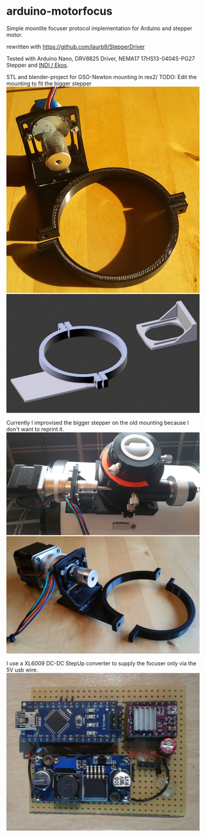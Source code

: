 # arduino-motorfocus

Simple moonlite focuser protocol implementation for Arduino and stepper motor.

rewritten with https://github.com/laurb9/StepperDriver

Tested with Arduino Nano, DRV8825 Driver, NEMA17 17HS13-0404S-PG27 Stepper and [INDI / Ekos](http://indilib.org).

STL and blender-project for GSO-Newton mounting in res2/
TODO: Edit the mounting to fit the bigger stepper
![alt text](res2/image1.jpg)
![alt text](res2/mounting_GSO150-750.png)

Currently I improvised the bigger stepper on the old mounting because I don't want to reprint it.
![alt text](res2/image2.jpg)
![alt text](res2/image3.jpg)

I use a XL6009 DC-DC StepUp converter to supply the focuser only via the 5V usb wire.
![alt text](res2/image4.jpg)
